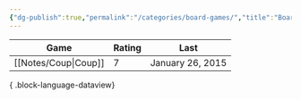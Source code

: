 ```yaml
---
{"dg-publish":true,"permalink":"/categories/board-games/","title":"Boardgames","tags":["categories"],"created":"2025-01-02T16:46:06.000-05:00","updated":"2025-03-11T08:33:53.905-05:00"}
---
```





| Game                    | Rating | Last             |
| ----------------------- | ------ | ---------------- |
| [[Notes/Coup\|Coup]] | 7      | January 26, 2015 |

{ .block-language-dataview}